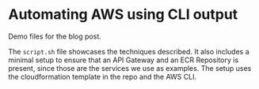 # Automating AWS using CLI output

Demo files for the blog post.

The `script.sh` file showcases the techniques described.
It also includes a minimal setup to ensure that an API Gateway and an ECR Repository is present, since those are the services we use as examples.
The setup uses the cloudformation template in the repo and the AWS CLI.
